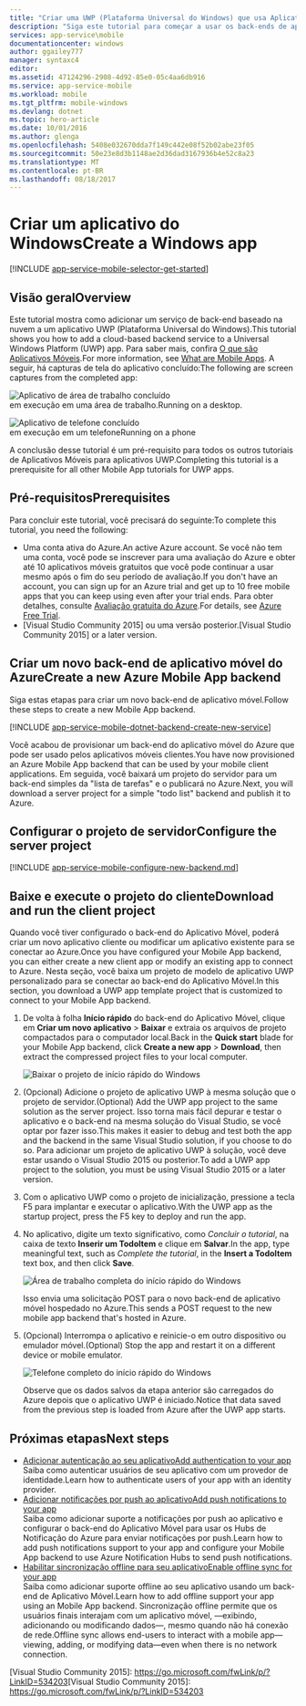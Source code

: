 ```yaml
---
title: "Criar uma UWP (Plataforma Universal do Windows) que usa Aplicativos Móveis | Microsoft Docs"
description: "Siga este tutorial para começar a usar os back-ends de aplicativo móvel do Azure para desenvolvimento de aplicativos UWP (Plataforma Universal do Windows) em C#, Visual Basic ou JavaScript."
services: app-service\mobile
documentationcenter: windows
author: ggailey777
manager: syntaxc4
editor: 
ms.assetid: 47124296-2908-4d92-85e0-05c4aa6db916
ms.service: app-service-mobile
ms.workload: mobile
ms.tgt_pltfrm: mobile-windows
ms.devlang: dotnet
ms.topic: hero-article
ms.date: 10/01/2016
ms.author: glenga
ms.openlocfilehash: 5408e032670dda7f149c442e08f52b02abe23f05
ms.sourcegitcommit: 50e23e8d3b1148ae2d36dad3167936b4e52c8a23
ms.translationtype: MT
ms.contentlocale: pt-BR
ms.lasthandoff: 08/18/2017
---
```

# <a name="create-a-windows-app"></a><span data-ttu-id="5447c-103">Criar um aplicativo do Windows</span><span class="sxs-lookup"><span data-stu-id="5447c-103">Create a Windows app</span></span>
[!INCLUDE [app-service-mobile-selector-get-started](../../includes/app-service-mobile-selector-get-started.md)]

## <a name="overview"></a><span data-ttu-id="5447c-104">Visão geral</span><span class="sxs-lookup"><span data-stu-id="5447c-104">Overview</span></span>
<span data-ttu-id="5447c-105">Este tutorial mostra como adicionar um serviço de back-end baseado na nuvem a um aplicativo UWP (Plataforma Universal do Windows).</span><span class="sxs-lookup"><span data-stu-id="5447c-105">This tutorial shows you how to add a cloud-based backend service to a Universal Windows Platform (UWP) app.</span></span> <span data-ttu-id="5447c-106">Para saber mais, confira [O que são Aplicativos Móveis](app-service-mobile-value-prop.md).</span><span class="sxs-lookup"><span data-stu-id="5447c-106">For more information, see [What are Mobile Apps](app-service-mobile-value-prop.md).</span></span> <span data-ttu-id="5447c-107">A seguir, há capturas de tela do aplicativo concluído:</span><span class="sxs-lookup"><span data-stu-id="5447c-107">The following are screen captures from the completed app:</span></span>

![Aplicativo de área de trabalho concluído](./media/app-service-mobile-windows-store-dotnet-get-started/mobile-quickstart-completed-desktop.png)   
<span data-ttu-id="5447c-109">em execução em uma área de trabalho.</span><span class="sxs-lookup"><span data-stu-id="5447c-109">Running on a desktop.</span></span>

![Aplicativo de telefone concluído](./media/app-service-mobile-windows-store-dotnet-get-started/mobile-quickstart-completed.png)  
<span data-ttu-id="5447c-111">em execução em um telefone</span><span class="sxs-lookup"><span data-stu-id="5447c-111">Running on a phone</span></span>

<span data-ttu-id="5447c-112">A conclusão desse tutorial é um pré-requisito para todos os outros tutoriais de Aplicativos Móveis para aplicativos UWP.</span><span class="sxs-lookup"><span data-stu-id="5447c-112">Completing this tutorial is a prerequisite for all other Mobile App tutorials for UWP apps.</span></span>

## <a name="prerequisites"></a><span data-ttu-id="5447c-113">Pré-requisitos</span><span class="sxs-lookup"><span data-stu-id="5447c-113">Prerequisites</span></span>
<span data-ttu-id="5447c-114">Para concluir este tutorial, você precisará do seguinte:</span><span class="sxs-lookup"><span data-stu-id="5447c-114">To complete this tutorial, you need the following:</span></span>

* <span data-ttu-id="5447c-115">Uma conta ativa do Azure.</span><span class="sxs-lookup"><span data-stu-id="5447c-115">An active Azure account.</span></span> <span data-ttu-id="5447c-116">Se você não tem uma conta, você pode se inscrever para uma avaliação do Azure e obter até 10 aplicativos móveis gratuitos que você pode continuar a usar mesmo após o fim do seu período de avaliação.</span><span class="sxs-lookup"><span data-stu-id="5447c-116">If you don't have an account, you can sign up for an Azure trial and get up to 10 free mobile apps that you can keep using even after your trial ends.</span></span> <span data-ttu-id="5447c-117">Para obter detalhes, consulte [Avaliação gratuita do Azure](https://azure.microsoft.com/pricing/free-trial/).</span><span class="sxs-lookup"><span data-stu-id="5447c-117">For details, see [Azure Free Trial](https://azure.microsoft.com/pricing/free-trial/).</span></span>
* <span data-ttu-id="5447c-118">[Visual Studio Community 2015] ou uma versão posterior.</span><span class="sxs-lookup"><span data-stu-id="5447c-118">[Visual Studio Community 2015] or a later version.</span></span>

## <a name="create-a-new-azure-mobile-app-backend"></a><span data-ttu-id="5447c-119">Criar um novo back-end de aplicativo móvel do Azure</span><span class="sxs-lookup"><span data-stu-id="5447c-119">Create a new Azure Mobile App backend</span></span>
<span data-ttu-id="5447c-120">Siga estas etapas para criar um novo back-end de aplicativo móvel.</span><span class="sxs-lookup"><span data-stu-id="5447c-120">Follow these steps to create a new Mobile App backend.</span></span>

[!INCLUDE [app-service-mobile-dotnet-backend-create-new-service](../../includes/app-service-mobile-dotnet-backend-create-new-service.md)]

<span data-ttu-id="5447c-121">Você acabou de provisionar um back-end do aplicativo móvel do Azure que pode ser usado pelos aplicativos móveis clientes.</span><span class="sxs-lookup"><span data-stu-id="5447c-121">You have now provisioned an Azure Mobile App backend that can be used by your mobile client applications.</span></span> <span data-ttu-id="5447c-122">Em seguida, você baixará um projeto do servidor para um back-end simples da "lista de tarefas" e o publicará no Azure.</span><span class="sxs-lookup"><span data-stu-id="5447c-122">Next, you will download a server project for a simple "todo list" backend and publish it to Azure.</span></span>

## <a name="configure-the-server-project"></a><span data-ttu-id="5447c-123">Configurar o projeto de servidor</span><span class="sxs-lookup"><span data-stu-id="5447c-123">Configure the server project</span></span>
[!INCLUDE [app-service-mobile-configure-new-backend.md](../../includes/app-service-mobile-configure-new-backend.md)]

## <a name="download-and-run-the-client-project"></a><span data-ttu-id="5447c-124">Baixe e execute o projeto do cliente</span><span class="sxs-lookup"><span data-stu-id="5447c-124">Download and run the client project</span></span>
<span data-ttu-id="5447c-125">Quando você tiver configurado o back-end do Aplicativo Móvel, poderá criar um novo aplicativo cliente ou modificar um aplicativo existente para se conectar ao Azure.</span><span class="sxs-lookup"><span data-stu-id="5447c-125">Once you have configured your Mobile App backend, you can either create a new client app or modify an existing app to connect to Azure.</span></span> <span data-ttu-id="5447c-126">Nesta seção, você baixa um projeto de modelo de aplicativo UWP personalizado para se conectar ao back-end do Aplicativo Móvel.</span><span class="sxs-lookup"><span data-stu-id="5447c-126">In this section, you download a UWP app template project that is customized to connect to your Mobile App backend.</span></span>

1. <span data-ttu-id="5447c-127">De volta à folha **Início rápido** do back-end do Aplicativo Móvel, clique em **Criar um novo aplicativo** > **Baixar** e extraia os arquivos de projeto compactados para o computador local.</span><span class="sxs-lookup"><span data-stu-id="5447c-127">Back in the **Quick start** blade for your Mobile App backend, click **Create a new app** > **Download**, then extract the compressed project files to your local computer.</span></span>

    ![Baixar o projeto de início rápido do Windows](./media/app-service-mobile-windows-store-dotnet-get-started/mobile-app-windows-quickstart.png)
2. <span data-ttu-id="5447c-129">(Opcional) Adicione o projeto de aplicativo UWP à mesma solução que o projeto de servidor.</span><span class="sxs-lookup"><span data-stu-id="5447c-129">(Optional) Add the UWP app project to the same solution as the server project.</span></span> <span data-ttu-id="5447c-130">Isso torna mais fácil depurar e testar o aplicativo e o back-end na mesma solução do Visual Studio, se você optar por fazer isso.</span><span class="sxs-lookup"><span data-stu-id="5447c-130">This makes it easier to debug and test both the app and the backend in the same Visual Studio solution, if you choose to do so.</span></span> <span data-ttu-id="5447c-131">Para adicionar um projeto de aplicativo UWP à solução, você deve estar usando o Visual Studio 2015 ou posterior.</span><span class="sxs-lookup"><span data-stu-id="5447c-131">To add a UWP app project to the solution, you must be using Visual Studio 2015 or a later version.</span></span>
3. <span data-ttu-id="5447c-132">Com o aplicativo UWP como o projeto de inicialização, pressione a tecla F5 para implantar e executar o aplicativo.</span><span class="sxs-lookup"><span data-stu-id="5447c-132">With the UWP app as the startup project, press the F5 key to deploy and run the app.</span></span>
4. <span data-ttu-id="5447c-133">No aplicativo, digite um texto significativo, como *Concluir o tutorial*, na caixa de texto **Inserir um TodoItem** e clique em **Salvar**.</span><span class="sxs-lookup"><span data-stu-id="5447c-133">In the app, type meaningful text, such as *Complete the tutorial*, in the **Insert a TodoItem** text box, and then click **Save**.</span></span>

    ![Área de trabalho completa do início rápido do Windows](./media/app-service-mobile-windows-store-dotnet-get-started/mobile-quickstart-startup.png)

    <span data-ttu-id="5447c-135">Isso envia uma solicitação POST para o novo back-end de aplicativo móvel hospedado no Azure.</span><span class="sxs-lookup"><span data-stu-id="5447c-135">This sends a POST request to the new mobile app backend that's hosted in Azure.</span></span>
5. <span data-ttu-id="5447c-136">(Opcional) Interrompa o aplicativo e reinicie-o em outro dispositivo ou emulador móvel.</span><span class="sxs-lookup"><span data-stu-id="5447c-136">(Optional) Stop the app and restart it on a different device or mobile emulator.</span></span>

    ![Telefone completo do início rápido do Windows](./media/app-service-mobile-windows-store-dotnet-get-started/mobile-quickstart-completed.png)

    <span data-ttu-id="5447c-138">Observe que os dados salvos da etapa anterior são carregados do Azure depois que o aplicativo UWP é iniciado.</span><span class="sxs-lookup"><span data-stu-id="5447c-138">Notice that data saved from the previous step is loaded from Azure after the UWP app starts.</span></span>

## <a name="next-steps"></a><span data-ttu-id="5447c-139">Próximas etapas</span><span class="sxs-lookup"><span data-stu-id="5447c-139">Next steps</span></span>
* [<span data-ttu-id="5447c-140">Adicionar autenticação ao seu aplicativo</span><span class="sxs-lookup"><span data-stu-id="5447c-140">Add authentication to your app</span></span>](app-service-mobile-windows-store-dotnet-get-started-users.md)  
  <span data-ttu-id="5447c-141">Saiba como autenticar usuários de seu aplicativo com um provedor de identidade.</span><span class="sxs-lookup"><span data-stu-id="5447c-141">Learn how to authenticate users of your app with an identity provider.</span></span>
* [<span data-ttu-id="5447c-142">Adicionar notificações por push ao aplicativo</span><span class="sxs-lookup"><span data-stu-id="5447c-142">Add push notifications to your app</span></span>](app-service-mobile-windows-store-dotnet-get-started-push.md)  
  <span data-ttu-id="5447c-143">Saiba como adicionar suporte a notificações por push ao aplicativo e configurar o back-end do Aplicativo Móvel para usar os Hubs de Notificação do Azure para enviar notificações por push.</span><span class="sxs-lookup"><span data-stu-id="5447c-143">Learn how to add push notifications support to your app and configure your Mobile App backend to use Azure Notification Hubs to send push notifications.</span></span>
* [<span data-ttu-id="5447c-144">Habilitar sincronização offline para seu aplicativo</span><span class="sxs-lookup"><span data-stu-id="5447c-144">Enable offline sync for your app</span></span>](app-service-mobile-windows-store-dotnet-get-started-offline-data.md)  
  <span data-ttu-id="5447c-145">Saiba como adicionar suporte offline ao seu aplicativo usando um back-end de Aplicativo Móvel.</span><span class="sxs-lookup"><span data-stu-id="5447c-145">Learn how to add offline support your app using an Mobile App backend.</span></span> <span data-ttu-id="5447c-146">Sincronização offline permite que os usuários finais interajam com um aplicativo móvel, &mdash;exibindo, adicionando ou modificando dados&mdash;, mesmo quando não há conexão de rede.</span><span class="sxs-lookup"><span data-stu-id="5447c-146">Offline sync allows end-users to interact with a mobile app&mdash;viewing, adding, or modifying data&mdash;even when there is no network connection.</span></span>

<!-- Anchors. -->
<!-- Images. -->
<!-- URLs. -->
[Mobile App SDK]: http://go.microsoft.com/fwlink/?LinkId=257545
[Azure portal]: https://portal.azure.com/
<span data-ttu-id="5447c-147">[Visual Studio Community 2015]: https://go.microsoft.com/fwLink/p/?LinkID=534203</span><span class="sxs-lookup"><span data-stu-id="5447c-147">[Visual Studio Community 2015]: https://go.microsoft.com/fwLink/p/?LinkID=534203</span></span>
